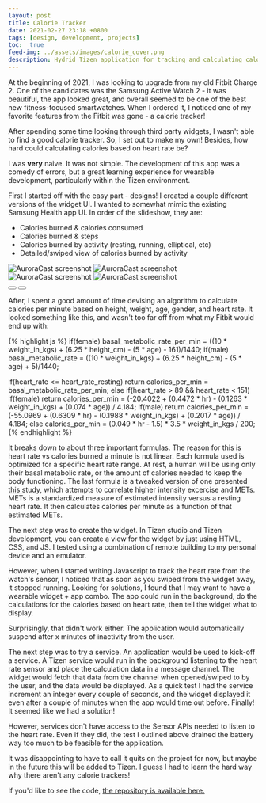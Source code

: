 ```yaml
---
layout: post
title: Calorie Tracker
date: 2021-02-27 23:18 +0800
tags: [design, development, projects]
toc:  true
feed-img: ../assets/images/calorie_cover.png
description: Hydrid Tizen application for tracking and calculating calories
---
```


At the beginning of 2021, I was looking to upgrade from my old Fitbit Charge 2. One of the candidates was the Samsung Active Watch 2 - it was beautiful, the app looked great, and overall seemed to be one of the best new fitness-focused smartwatches. When I ordered it, I noticed one of my favorite features from the Fitbit was gone - a calorie tracker! 

After spending some time looking through third party widgets, I wasn't able to find a good calorie tracker. So, I set out to make my own! Besides, how hard could calculating calories based on heart rate be?

I was <strong>very</strong> naive. It was not simple. The development of this app was a comedy of errors, but a great learning experience for wearable development, particularly within the Tizen environment. 

First I started off with the easy part - designs! I created a couple different versions of the widget UI. I wanted to somewhat mimic the existing Samsung Health app UI. In order of the slideshow, they are: 

- Calories burned & calories consumed 
- Calories burned & steps 
- Calories burned by activity (resting, running, elliptical, etc)
- Detailed/swiped view of calories burned by activity 

<div class="siema">
    <img src="../../../../assets/images/calorie_1.png" alt="AuroraCast screenshot"/>
    <img src="../../../../assets/images/calorie_2.png" alt="AuroraCast screenshot"/>
    <img src="../../../../assets/images/calorie_3.png" alt="AuroraCast screenshot"/>
    <img src="../../../../assets/images/calorie_4.png" alt="AuroraCast screenshot"/>
</div>
<div class="gallery-button-container center">
    <button class="prev center gallery-button"><i class="fas fa-backward" aria-hidden="true"></i></button>
    <button class="next center gallery-button"><i class="fas fa-forward" aria-hidden="true"></i></button>
</div>

After, I spent a good amount of time devising an algorithm to calculate calories per minute based on height, weight, age, gender, and heart rate. It looked something like this, and wasn't too far off from what my Fitbit would end up with: 

{% highlight js %}
if(female)
    basal_metabolic_rate_per_min = ((10 * weight_in_kgs) + (6.25 * height_cm) - (5 * age) - 161)/1440;
if(male)
	basal_metabolic_rate = ((10 * weight_in_kgs) + (6.25 * height_cm) - (5 * age) + 5)/1440;

if(heart_rate <= heart_rate_resting)
    return calories_per_min = basal_metabolic_rate_per_min;
else if(heart_rate > 89 && heart_rate < 151)
    if(female)
        return calories_per_min = (-20.4022 + (0.4472 * hr) - (0.1263 * weight_in_kgs) + (0.074 * age)) / 4.184;
    if(male)
        return calories_per_min = (-55.0969 + (0.6309 * hr) - (0.1988 * weight_in_kgs) + (0.2017 * age)) / 4.184;
else
    calories_per_min = (0.049 * hr - 1.5) * 3.5 * weight_in_kgs / 200;
{% endhighlight %}

It breaks down to about three important formulas. The reason for this is heart rate vs calories burned a minute is not linear. Each formula used is optimized for a specific heart rate range. At rest,  a human will be using only their basal metabolic rate, or the amount of calories needed to keep the body functioning. The last formula is a tweaked version of one presented <a href="https://www.ncbi.nlm.nih.gov/pmc/articles/PMC6003065/">this </a> study, which attempts to correlate higher intensity excercise and METs. METs is a standardized measure of estimated intensity versus a resting heart rate. It then calculates calories per minute as a function of that estimated METs. 

The next step was to create the widget. In Tizen studio and Tizen development, you can create a view for the widget by just using HTML, CSS, and JS. I tested using a combination of remote building to my personal device and an emulator. 

However, when I started writing Javascript to track the heart rate from the watch's sensor, I noticed that as soon as you swiped from the widget away, it stopped running. Looking for solutions, I found that I may want to have a wearable widget + app combo. The app could run in the background, do the calculations for the calories based on heart rate, then tell the widget what to display. 

Surprisingly, that didn't work either. The application would automatically suspend after x minutes of inactivity from the user. 

The next step was to try a service. An application would be used to kick-off a service. A Tizen service would run in the background listening to the heart rate sensor and place the calculation data in a message channel. The widget would fetch that data from the channel when opened/swiped to by the user, and the data would be displayed. As a quick test I had the service increment an integer every couple of seconds, and the widget displayed it even after a couple of minutes when the app would time out before. Finally! It seemed like we had a solution! 

However, services don't have access to the Sensor APIs needed to listen to the heart rate. Even if they did, the test I outlined above drained the battery way too much to be feasible for the application. 

It was disappointing to have to call it quits on the project for now, but maybe in the future this will be added to Tizen. I guess I had to learn the hard way why there aren't any calorie trackers! 

If you'd like to see the code, <a href="https://github.com/smicklas/CalorieWidget">the repository is available here. </a>